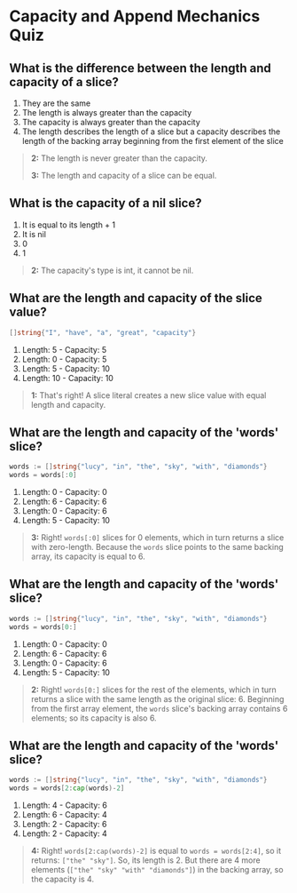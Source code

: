 # Capacity and Append Mechanics Quiz

## What is the difference between the length and capacity of a slice?
1. They are the same
2. The length is always greater than the capacity
3. The capacity is always greater than the capacity
4. The length describes the length of a slice but a capacity describes the length of the backing array beginning from the first element of the slice 

> **2:** The length is never greater than the capacity.
> 
> **3:** The length and capacity of a slice can be equal.


## What is the capacity of a nil slice?
1. It is equal to its length + 1
2. It is nil
3. 0 
4. 1

> **2:** The capacity's type is int, it cannot be nil.


## What are the length and capacity of the slice value?
```go
[]string{"I", "have", "a", "great", "capacity"}
```
1. Length: 5 - Capacity: 5 
2. Length: 0 - Capacity: 5
3. Length: 5 - Capacity: 10
4. Length: 10 - Capacity: 10

> **1:** That's right! A slice literal creates a new slice value with equal length and capacity.


## What are the length and capacity of the 'words' slice?
```go
words := []string{"lucy", "in", "the", "sky", "with", "diamonds"}
words = words[:0]
```
1. Length: 0 - Capacity: 0
2. Length: 6 - Capacity: 6
3. Length: 0 - Capacity: 6 
4. Length: 5 - Capacity: 10

> **3:** Right! `words[:0]` slices for 0 elements, which in turn returns a slice with zero-length. Because the `words` slice points to the same backing array, its capacity is equal to 6.


## What are the length and capacity of the 'words' slice?
```go
words := []string{"lucy", "in", "the", "sky", "with", "diamonds"}
words = words[0:]
```
1. Length: 0 - Capacity: 0
2. Length: 6 - Capacity: 6  
3. Length: 0 - Capacity: 6
4. Length: 5 - Capacity: 10

> **2:** Right! `words[0:]` slices for the rest of the elements, which in turn returns a slice with the same length as the original slice: 6. Beginning from the first array element, the `words` slice's backing array contains 6 elements; so its capacity is also 6.


## What are the length and capacity of the 'words' slice?
```go
words := []string{"lucy", "in", "the", "sky", "with", "diamonds"}
words = words[2:cap(words)-2]
```
1. Length: 4 - Capacity: 6
2. Length: 6 - Capacity: 4
3. Length: 2 - Capacity: 6
4. Length: 2 - Capacity: 4 

> **4:** Right! `words[2:cap(words)-2]` is equal to `words = words[2:4]`, so it returns: `["the" "sky"]`. So, its length is 2. But there are 4 more elements (`["the" "sky" "with" "diamonds"]`) in the backing array, so the capacity is 4.


